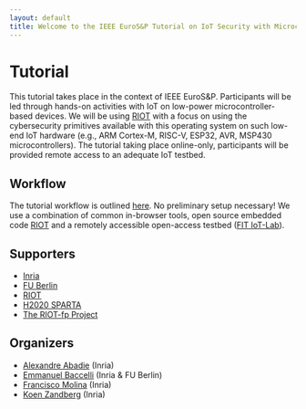 ```yaml
---
layout: default
title: Welcome to the IEEE EuroS&P Tutorial on IoT Security with Microcontrollers & RIOT
---
```


# Tutorial

This tutorial takes place in the context of IEEE EuroS&P. Participants will be led through hands-on activities with IoT on low-power microcontroller-based devices. We will be using [RIOT](https://github.com/RIOT-OS/RIOT) with a focus on using the cybersecurity primitives available with this operating system on such low-end IoT hardware (e.g., ARM Cortex-M, RISC-V, ESP32, AVR, MSP430 microcontrollers).
The tutorial taking place online-only, participants will be provided remote access to an adequate IoT testbed.


## Workflow

The tutorial workflow is outlined [here](https://riot-os.github.io/riot-course/slides/tutorial-summit-security/). No preliminary setup necessary! We use a combination of common in-browser tools, open source embedded code [RIOT](https://github.com/RIOT-OS/RIOT) and a remotely accessible open-access testbed ([FIT IoT-Lab](https://www.iot-lab.info/)).

## Supporters

- [Inria](https://www.inria.fr/)
- [FU Berlin ](https://www.fu-berlin.de/)
- [RIOT](https://riot-os.org/)
- [H2020 SPARTA](https://www.sparta.eu/)
- [The RIOT-fp Project](https://future-proof-iot.github.io/RIOT-fp/)


## Organizers

- [Alexandre Abadie](https://github.com/aabadie) (Inria)
- [Emmanuel Baccelli](https://emmanuelbaccelli.com/) (Inria & FU Berlin)
- [Francisco Molina](https://github.com/fjmolinas) (Inria)
- [Koen Zandberg](https://github.com/bergzand/) (Inria)
